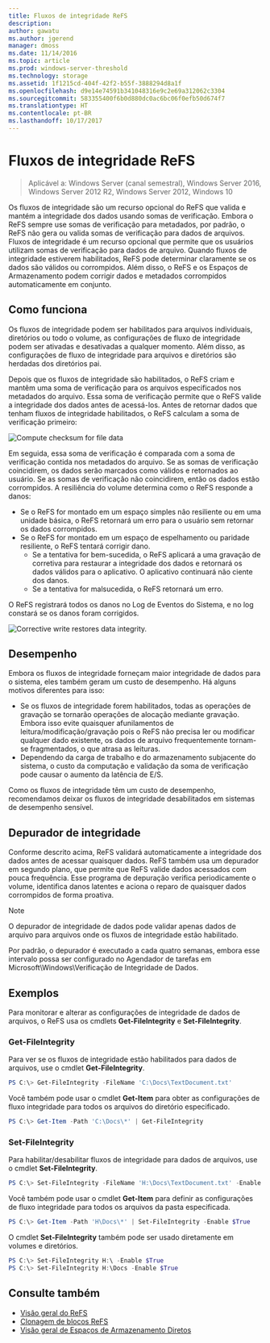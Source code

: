 ```yaml
---
title: Fluxos de integridade ReFS
description: 
author: gawatu
ms.author: jgerend
manager: dmoss
ms.date: 11/14/2016
ms.topic: article
ms.prod: windows-server-threshold
ms.technology: storage
ms.assetid: 1f1215cd-404f-42f2-b55f-3888294d8a1f
ms.openlocfilehash: d9e14e74591b341048316e9c2e69a312062c3304
ms.sourcegitcommit: 583355400f6b0d880dc0ac6bc06f0efb50d674f7
ms.translationtype: HT
ms.contentlocale: pt-BR
ms.lasthandoff: 10/17/2017
---
```

# <a name="refs-integrity-streams"></a>Fluxos de integridade ReFS
>Aplicável a: Windows Server (canal semestral), Windows Server 2016, Windows Server 2012 R2, Windows Server 2012, Windows 10

Os fluxos de integridade são um recurso opcional do ReFS que valida e mantém a integridade dos dados usando somas de verificação. Embora o ReFS sempre use somas de verificação para metadados, por padrão, o ReFS não gera ou valida somas de verificação para dados de arquivos. Fluxos de integridade é um recurso opcional que permite que os usuários utilizam somas de verificação para dados de arquivo. Quando fluxos de integridade estiverem habilitados, ReFS pode determinar claramente se os dados são válidos ou corrompidos. Além disso, o ReFS e os Espaços de Armazenamento podem corrigir dados e metadados corrompidos automaticamente em conjunto.

## <a name="how-it-works"></a>Como funciona 

Os fluxos de integridade podem ser habilitados para arquivos individuais, diretórios ou todo o volume, as configurações de fluxo de integridade podem ser ativadas e desativadas a qualquer momento. Além disso, as configurações de fluxo de integridade para arquivos e diretórios são herdadas dos diretórios pai. 

Depois que os fluxos de integridade são habilitados, o ReFS criam e mantêm uma soma de verificação para os arquivos especificados nos metadados do arquivo. Essa soma de verificação permite que o ReFS valide a integridade dos dados antes de acessá-los. Antes de retornar dados que tenham fluxos de integridade habilitados, o ReFS calculam a soma de verificação primeiro:

<img src=media/compute-checksum.gif alt="Compute checksum for file data"/>

Em seguida, essa soma de verificação é comparada com a soma de verificação contida nos metadados do arquivo. Se as somas de verificação coincidirem, os dados serão marcados como válidos e retornados ao usuário. Se as somas de verificação não coincidirem, então os dados estão corrompidos. A resiliência do volume determina como o ReFS responde a danos:

- Se o ReFS for montado em um espaço simples não resiliente ou em uma unidade básica, o ReFS retornará um erro para o usuário sem retornar os dados corrompidos. 
- Se o ReFS for montado em um espaço de espelhamento ou paridade resiliente, o ReFS tentará corrigir dano. 
    - Se a tentativa for bem-sucedida, o ReFS aplicará a uma gravação de corretiva para restaurar a integridade dos dados e retornará os dados válidos para o aplicativo. O aplicativo continuará não ciente dos danos.
    - Se a tentativa for malsucedida, o ReFS retornará um erro. 

O ReFS registrará todos os danos no Log de Eventos do Sistema, e no log constará se os danos foram corrigidos. 

<img src=media/corrective-write.gif alt="Corrective write restores data integrity."/>

## <a name="performance"></a>Desempenho 

Embora os fluxos de integridade forneçam maior integridade de dados para o sistema, eles também geram um custo de desempenho. Há alguns motivos diferentes para isso:
- Se os fluxos de integridade forem habilitados, todas as operações de gravação se tornarão operações de alocação mediante gravação. Embora isso evite quaisquer afunilamentos de leitura/modificação/gravação pois o ReFS não precisa ler ou modificar qualquer dado existente, os dados de arquivo frequentemente tornam-se fragmentados, o que atrasa as leituras. 
- Dependendo da carga de trabalho e do armazenamento subjacente do sistema, o custo da computação e validação da soma de verificação pode causar o aumento da latência de E/S. 

Como os fluxos de integridade têm um custo de desempenho, recomendamos deixar os fluxos de integridade desabilitados em sistemas de desempenho sensível. 

## <a name="integrity-scrubber"></a>Depurador de integridade

Conforme descrito acima, ReFS validará automaticamente a integridade dos dados antes de acessar quaisquer dados. ReFS também usa um depurador em segundo plano, que permite que ReFS valide dados acessados com pouca frequência. Esse programa de depuração verifica periodicamente o volume, identifica danos latentes e aciona o reparo de quaisquer dados corrompidos de forma proativa.

  >[!NOTE]
  >O depurador de integridade de dados pode validar apenas dados de arquivo para arquivos onde os fluxos de integridade estão habilitado.

Por padrão, o depurador é executado a cada quatro semanas, embora esse intervalo possa ser configurado no Agendador de tarefas em Microsoft\Windows\Verificação de Integridade de Dados. 

## <a name="examples"></a>Exemplos
Para monitorar e alterar as configurações de integridade de dados de arquivos, o ReFS usa os cmdlets **Get-FileIntegrity** e **Set-FileIntegrity**.

### <a name="get-fileintegrity"></a>Get-FileIntegrity
Para ver se os fluxos de integridade estão habilitados para dados de arquivos, use o cmdlet **Get-FileIntegrity**. 

```PowerShell
PS C:\> Get-FileIntegrity -FileName 'C:\Docs\TextDocument.txt'
```

Você também pode usar o cmdlet **Get-Item** para obter as configurações de fluxo integridade para todos os arquivos do diretório especificado. 

```PowerShell
PS C:\> Get-Item -Path 'C:\Docs\*' | Get-FileIntegrity
```

### <a name="set-fileintegrity"></a>Set-FileIntegrity
Para habilitar/desabilitar fluxos de integridade para dados de arquivos, use o cmdlet **Set-FileIntegrity**. 

```PowerShell
PS C:\> Set-FileIntegrity -FileName 'H:\Docs\TextDocument.txt' -Enable $True
```

Você também pode usar o cmdlet **Get-Item** para definir as configurações de fluxo integridade para todos os arquivos da pasta especificada. 

```PowerShell
PS C:\> Get-Item -Path 'H\Docs\*' | Set-FileIntegrity -Enable $True 
```

O cmdlet **Set-FileIntegrity** também pode ser usado diretamente em volumes e diretórios. 

```PowerShell
PS C:\> Set-FileIntegrity H:\ -Enable $True
PS C:\> Set-FileIntegrity H:\Docs -Enable $True
```

## <a name="see-also"></a>Consulte também

-   [Visão geral do ReFS](refs-overview.md)
-   [Clonagem de blocos ReFS](block-cloning.md)
-   [Visão geral de Espaços de Armazenamento Diretos](../storage-spaces/storage-spaces-direct-overview.md)
